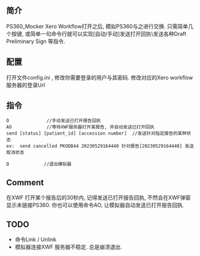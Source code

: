 ## 简介
PS360_Mocker Xero Workflow打开之后, 模拟PS360与之进行交换. 只需简单几个按键, 或简单一句命令行就可以实现[自动/手动]发送打开回执\发送各种Draft Preliminary Sign 等指令.

## 配置
打开文件config.ini , 修改你需要登录的用户与其密码. 修改对应的Xero workflow服务器的登录Url

## 指令
```
O              //手动发送已打开报告回执
AO             //等待XWF服务器打开某报告, 并自动发送已打开回执
send [status] [patient_id] [accession number]  //发送针对指定报告的某种状态
ex:  send cancelled PKODB44 20230529164440 针对报告[20230529164440] 发送取消状态

Q             //退出模拟器
```

## Comment
在XWF 打开某个报告后的30秒内, 记得发送已打开报告回执, 不然会在XWF弹窗显示未链接PS360. 你也可以使用命令AO, 让模拟器自动发送已打开报告回执.

## TODO
- 命令Link / Unlink
- 模拟器连接XWF 服务器不稳定. 总是崩溃退出.